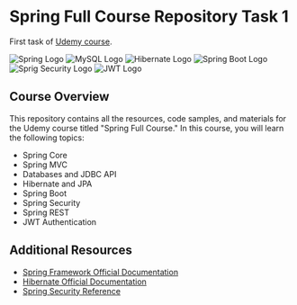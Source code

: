 # Spring Full Course Repository Task 1

First task of [Udemy course](https://www.udemy.com/share/106mco3@iKlYYe1XANRZsws5QZCkjo17_x79WU6QQGT_tYQ0oUgQQDeqNj_5cdDMw3diEEhyVw==/).

![Spring Logo](https://img.shields.io/badge/Spring-6DB33F?style=for-the-badge&logo=spring&logoColor=white) ![MySQL Logo](https://img.shields.io/badge/MySQL-005C84?style=for-the-badge&logo=mysql&logoColor=white) ![Hibernate Logo](https://img.shields.io/badge/Hibernate-59666C?style=for-the-badge&logo=Hibernate&logoColor=white) ![Spring Boot Logo](https://img.shields.io/badge/Spring_Boot-F2F4F9?style=for-the-badge&logo=spring-boot) ![Sprig Security Logo](https://img.shields.io/badge/Spring_Security-6DB33F?style=for-the-badge&logo=Spring-Security&logoColor=white) ![JWT Logo](https://img.shields.io/badge/JWT-000000?style=for-the-badge&logo=JSON%20web%20tokens&logoColor=white)

## Course Overview

This repository contains all the resources, code samples, and materials for the Udemy course titled "Spring Full Course." In this course, you will learn the following topics:

- Spring Core
- Spring MVC
- Databases and JDBC API
- Hibernate and JPA
- Spring Boot
- Spring Security
- Spring REST
- JWT Authentication

## Additional Resources
- [Spring Framework Official Documentation](https://spring.io/guides)
- [Hibernate Official Documentation](https://hibernate.org/orm/documentation/5.5/)
- [Spring Security Reference](https://docs.spring.io/spring-security/reference/html5/)
